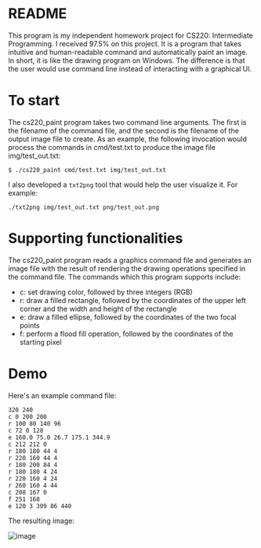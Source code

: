 # README
This program is my independent homework project for CS220: Intermediate Programming. I received 97.5% on this project. It is a program that takes intuitive and human-readable command and automatically paint an image. In short, it is like the drawing program on Windows. The difference is that the user would use command line instead of interacting with a graphical UI.

# To start
The cs220_paint program takes two command line arguments. The first is the filename of the command file, and the second is the filename of the output image file to create. As an example, the following invocation would process the commands in cmd/test.txt to produce the image file img/test_out.txt:

`$ ./cs220_paint cmd/test.txt img/test_out.txt`

I also developed a `txt2png` tool that would help the user visualize it. For example:

`./txt2png img/test_out.txt png/test_out.png`

# Supporting functionalities
The cs220_paint program reads a graphics command file and generates an image file with the result of rendering the drawing operations specified in the command file. The commands which this program supports include:
- c: set drawing color, followed by three integers (RGB)
- r: draw a filled rectangle, followed by the coordinates of the upper left corner and the width and height of the rectangle
- e: draw a filled ellipse, followed by the coordinates of the two focal points
- f: perform a flood fill operation, followed by the coordinates of the starting pixel

# Demo
Here's an example command file:
```
320 240
c 0 200 200
r 100 80 140 96
c 72 0 128
e 160.0 75.0 26.7 175.1 344.9
c 212 212 0
r 180 180 44 4
r 220 160 44 4
r 180 200 84 4
r 180 180 4 24
r 220 160 4 24
r 260 160 4 44
c 208 167 0
f 251 168
e 120 3 309 86 440
```
The resulting image:

![image](https://jhu-ip.github.io/cs220-s22/assign/img/test.png)

